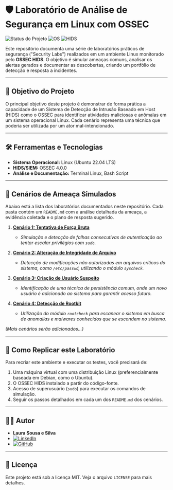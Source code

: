 # 🛡️ Laboratório de Análise de Segurança em Linux com OSSEC

![Status do Projeto](https://img.shields.io/badge/Status-Em%20Andamento-green)
![OS](https://img.shields.io/badge/OS-Linux-blue)
![HIDS](https://img.shields.io/badge/HIDS-OSSEC-lightgrey)

Este repositório documenta uma série de laboratórios práticos de segurança ("Security Labs") realizados em um ambiente Linux monitorado pelo **OSSEC HIDS**. O objetivo é simular ameaças comuns, analisar os alertas gerados e documentar as descobertas, criando um portfólio de detecção e resposta a incidentes.

---

## 🎯 Objetivo do Projeto

O principal objetivo deste projeto é demonstrar de forma prática a capacidade de um Sistema de Detecção de Intrusão Baseado em Host (HIDS) como o OSSEC para identificar atividades maliciosas e anômalas em um sistema operacional Linux. Cada cenário representa uma técnica que poderia ser utilizada por um ator mal-intencionado.

---

## 🛠️ Ferramentas e Tecnologias

* **Sistema Operacional:** Linux (Ubuntu 22.04 LTS)
* **HIDS/SIEM:** OSSEC 4.0.0
* **Análise e Documentação:** Terminal Linux, Bash Script

---

## 🔬 Cenários de Ameaça Simulados

Abaixo está a lista dos laboratórios documentados neste repositório. Cada pasta contém um `README.md` com a análise detalhada da ameaça, a evidência coletada e o plano de resposta sugerido.

1.  **[Cenário 1: Tentativa de Força Bruta](./1_cenário_força_bruta/)**
    * *Simulação e detecção de falhas consecutivas de autenticação ao tentar escalar privilégios com `sudo`.*

2.  **[Cenário 2: Alteração de Integridade de Arquivo](./2_cenario_alteracao_integridade/)**
    * *Detecção de modificações não autorizadas em arquivos críticos do sistema, como `/etc/passwd`, utilizando o módulo `syscheck`.*

3.  **[Cenário 3: Criação de Usuário Suspeito](./3_cenario_novo_usuario/)**
    * *Identificação de uma técnica de persistência comum, onde um novo usuário é adicionado ao sistema para garantir acesso futuro.*

4.  **[Cenário 4: Detecção de Rootkit](./4_cenario_deteccao_rootkit/)**
    * *Utilização do módulo `rootcheck` para escanear o sistema em busca de anomalias e malwares conhecidos que se escondem no sistema.*

*(Mais cenários serão adicionados...)*

---

## 🚀 Como Replicar este Laboratório

Para recriar este ambiente e executar os testes, você precisará de:

1.  Uma máquina virtual com uma distribuição Linux (preferencialmente baseada em Debian, como o Ubuntu).
2.  O OSSEC HIDS instalado a partir do código-fonte.
3.  Acesso de superusuário (`sudo`) para executar os comandos de simulação.
4.  Seguir os passos detalhados em cada um dos `README.md` dos cenários.

---

## 👨‍💻 Autor

* **Laura Sousa e Silva**
* [![LinkedIn](https://img.shields.io/badge/LinkedIn-0077B5?style=for-the-badge&logo=linkedin&logoColor=white)](https://www.linkedin.com/in/laurasousaesilva)
* [![GitHub](https://img.shields.io/badge/GitHub-100000?style=for-the-badge&logo=github&logoColor=white)](https://github.com/seu-usuario)

---

## 📄 Licença

Este projeto está sob a licença MIT. Veja o arquivo `LICENSE` para mais detalhes.

